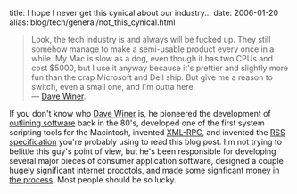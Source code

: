 title: I hope I never get this cynical about our industry...
date: 2006-01-20
alias: blog/tech/general/not_this_cynical.html

> Look, the tech industry is and always will be fucked up. They still 
> somehow manage to make a semi-usable product every once in a while. My Mac 
> is slow as a dog, even though it has two CPUs and cost $5000, but I use it 
> anyway because it's prettier and slightly more fun than the crap Microsoft 
> and Dell ship. But give me a reason to switch, even a small one, and I'm 
> outta here.<br>
>  &mdash; <a href="http://www.scripting.com/2006/01/19.html#sixMonthMacReport">Dave Winer</a>.

If you don't know who <a
href="http://blogs.law.harvard.edu/dave/">Dave Winer</a> is, he
pioneered the development of <a
href="http://www.outliners.com/">outlining software</a> back in the
80's, developed one of the first system scripting tools for the
Macintosh, invented <a
href="http://www.xmlrpc.com/stories/storyReader$555">XML-RPC</a>, and
invented the <a href="http://blogs.law.harvard.edu/tech/rss">RSS
specification</a> you're probably using to read this blog post. I'm
not trying to belittle this guy's point of view, but he's been
responsible for developing several major pieces of consumer
application software, designed a couple hugely significant internet
procotols, and <a
href="http://www.kottke.org/05/10/weblogscom-sold-to-verisign">made
some signficant money in the process</a>. Most people should be so
lucky.
